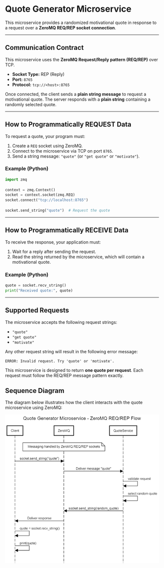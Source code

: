# Quote Generator Microservice

This microservice provides a randomized motivational quote in response to a request over a **ZeroMQ REQ/REP socket connection**.

---

## Communication Contract

This microservice uses the **ZeroMQ Request/Reply pattern (REQ/REP)** over TCP.

- **Socket Type:** REP (Reply)
- **Port:** `8765`
- **Protocol:** `tcp://<host>:8765`

Once connected, the client sends a **plain string message** to request a motivational quote. The server responds with a **plain string** containing a randomly selected quote.

---

## How to Programmatically REQUEST Data

To request a quote, your program must:
1. Create a `REQ` socket using ZeroMQ.
2. Connect to the microservice via TCP on port `8765`.
3. Send a string message: `"quote"` (or `"get quote"` or `"motivate"`).

### Example (Python)
```python
import zmq

context = zmq.Context()
socket = context.socket(zmq.REQ)
socket.connect("tcp://localhost:8765") 

socket.send_string("quote")  # Request the quote
```

---

## How to Programmatically RECEIVE Data

To receive the response, your application must:
1. Wait for a reply after sending the request.
2. Read the string returned by the microservice, which will contain a motivational quote.

### Example (Python)
```python
quote = socket.recv_string()
print("Received quote:", quote)
```

---

## Supported Requests

The microservice accepts the following request strings:
- `"quote"`
- `"get quote"`
- `"motivate"`

Any other request string will result in the following error message:
```
ERROR: Invalid request. Try 'quote' or 'motivate'.
```

This microservice is designed to return **one quote per request**. Each request must follow the REQ/REP message pattern exactly.

## Sequence Diagram

The diagram below illustrates how the client interacts with the quote microservice using ZeroMQ:

![Sequence Diagram](uml_diagram.png)

